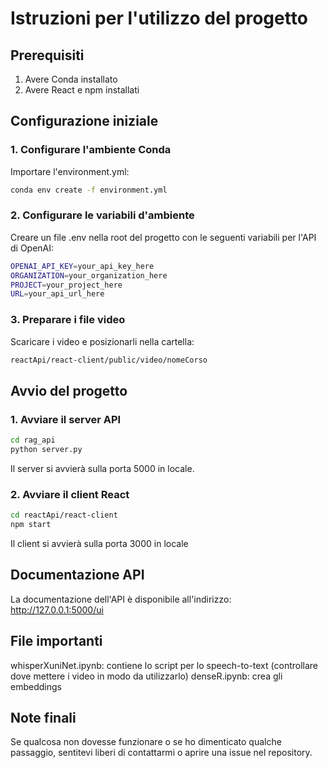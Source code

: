 # Istruzioni per l'utilizzo del progetto

## Prerequisiti
1. Avere Conda installato
2. Avere React e npm installati

## Configurazione iniziale

### 1. Configurare l'ambiente Conda
Importare l'environment.yml:
```bash
conda env create -f environment.yml
```

### 2. Configurare le variabili d'ambiente
Creare un file .env nella root del progetto con le seguenti variabili per l'API di OpenAI:
```bash
OPENAI_API_KEY=your_api_key_here
ORGANIZATION=your_organization_here
PROJECT=your_project_here
URL=your_api_url_here
```

### 3. Preparare i file video
Scaricare i video e posizionarli nella cartella:
```bash
reactApi/react-client/public/video/nomeCorso
```

## Avvio del progetto

### 1. Avviare il server API
```bash
cd rag_api
python server.py
```
Il server si avvierà sulla porta 5000 in locale.

### 2. Avviare il client React
```bash
cd reactApi/react-client
npm start
```
Il client si avvierà sulla porta 3000 in locale

## Documentazione API
La documentazione dell'API è disponibile all'indirizzo:
http://127.0.0.1:5000/ui

## File importanti
whisperXuniNet.ipynb: contiene lo script per lo speech-to-text (controllare dove mettere i video in modo da utilizzarlo)
denseR.ipynb: crea gli embeddings

## Note finali
Se qualcosa non dovesse funzionare o se ho dimenticato qualche passaggio, sentitevi liberi di contattarmi o aprire una issue nel repository.